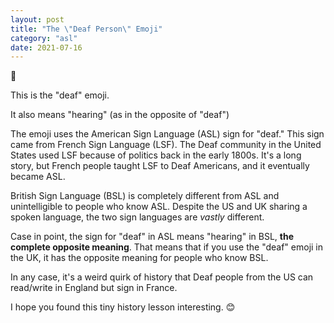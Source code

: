 ```yaml
---
layout: post
title: "The \"Deaf Person\" Emoji"
category: "asl"
date: 2021-07-16
---
```


:deaf_person:

This is the "deaf" emoji.

It also means "hearing" (as in the opposite of "deaf")

The emoji uses the American Sign Language (ASL) sign for "deaf."  This sign came from French Sign Language (LSF).  The Deaf community in the United States used LSF because of politics back in the early 1800s.  It's a long story, but French people taught LSF to Deaf Americans, and it eventually became ASL.

British Sign Language (BSL) is completely different from ASL and unintelligible to people who know ASL.  Despite the US and UK sharing a spoken language, the two sign languages are _vastly_ different.

Case in point, the sign for "deaf" in ASL means "hearing" in BSL, **the complete opposite meaning**.  That means that if you use the "deaf" emoji in the UK, it has the opposite meaning for people who know BSL.

In any case, it's a weird quirk of history that Deaf people from the US can read/write in England but sign in France.

I hope you found this tiny history lesson interesting.  :blush:
